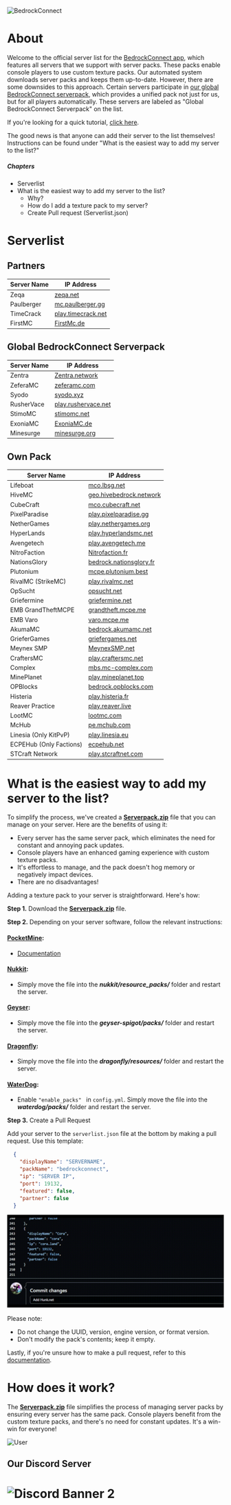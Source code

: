 ![BedrockConnect](https://cdn.discordapp.com/attachments/1022232337938911262/1099499823029305384/channels4_banner.jpg)

# About


Welcome to the official server list for the [BedrockConnect app](https://bedrockconnect.bedrockhub.io), which features all servers that we support with server packs. These packs enable console players to use custom texture packs. Our automated system downloads server packs and keeps them up-to-date. However, there are some downsides to this approach. Certain servers participate in [our global BedrockConnect serverpack](https://pack.bedrockhub.io/bedrockconnect), which provides a unified pack not just for us, but for all players automatically. These servers are labeled as "Global BedrockConnect Serverpack" on the list.

If you're looking for a quick tutorial, [click here](https://youtu.be/WVHxB6xfX4s).

The good news is that anyone can add their server to the list themselves! Instructions can be found under "What is the easiest way to add my server to the list?"


##### Chapters
- Serverlist
- What is the easiest way to add my server to the list?
  - Why?
  - How do I add a texture pack to my server?
  - Create Pull request (Serverlist.json)


# Serverlist
## Partners
| Server Name           | IP Address              |  
|-----------------------|-------------------------|
| Zeqa         | [zeqa.net](https://pack.bedrockhub.io/zeqa)                         | 
| Paulberger   | [mc.paulberger.gg](https://pack.bedrockhub.io/paulberger)           | 
| TimeCrack    | [play.timecrack.net](https://pack.bedrockhub.io/timecrack)          | 
| FirstMC      | [FirstMc.de](https://pack.bedrockhub.io/firstmc)                    | 

## Global BedrockConnect Serverpack
| Server Name           | IP Address              |
|-----------------------|-------------------------|
| Zentra                | [Zentra.network](https://pack.bedrockhub.io/bedrockconnect)         |
| ZeferaMC              | [zeferamc.com](https://pack.bedrockhub.io/bedrockconnect)           |
| Syodo                 | [syodo.xyz](https://pack.bedrockhub.io/bedrockconnect)              |
| RusherVace            | [play.rushervace.net](https://pack.bedrockhub.io/bedrockconnect)    | 
| StimoMC               | [stimomc.net](https://pack.bedrockhub.io/bedrockconnect)            |
| ExoniaMC              | [ExoniaMC.de](https://pack.bedrockhub.io/bedrockconnect)            |
| Minesurge             | [minesurge.org](https://pack.bedrockhub.io/bedrockconnect)         |     


## Own Pack
| Server Name           | IP Address              |    	              
|-----------------------|-------------------------|
| Lifeboat              | [mco.lbsg.net](https://pack.bedrockhub.io/lbsg)                     |   
| HiveMC                | [geo.hivebedrock.network](https://pack.bedrockhub.io/hivemc)        | 
| CubeCraft             | [mco.cubecraft.net](https://pack.bedrockhub.io/cubecraft)           | 
| PixelParadise         | [play.pixelparadise.gg](https://pack.bedrockhub.io/pixelparadise)   | 
| NetherGames           | [play.nethergames.org](https://pack.bedrockhub.io/nethergames)      | 
| HyperLands            | [play.hyperlandsmc.net](https://pack.bedrockhub.io/hyperlands)      | 
| Avengetech            | [play.avengetech.me](https://pack.bedrockhub.io/avengetech)         | 
| NitroFaction          | [Nitrofaction.fr](https://pack.bedrockhub.io/nitrofaction)          | 
| NationsGlory          | [bedrock.nationsglory.fr](https://pack.bedrockhub.io/NationsGlory)  | 
| Plutonium             | [mcpe.plutonium.best](https://pack.bedrockhub.io/plutonium)         |  
| RivalMC (StrikeMC)    | [play.rivalmc.net](https://pack.bedrockhub.io/strikemc)             | 
| OpSucht               | [opsucht.net](https://pack.bedrockhub.io/opsucht)                   |  
| Griefermine           | [griefermine.net](https://pack.bedrockhub.io/griefermine)           | 
| EMB GrandTheftMCPE    | [grandtheft.mcpe.me](https://pack.bedrockhub.io/grandtheftmcpe)     |
| EMB Varo              | [varo.mcpe.me](https://pack.bedrockhub.io/varo)                     |    
| AkumaMC               | [bedrock.akumamc.net](https://pack.bedrockhub.io/akumamc)           |  
| GrieferGames          | [griefergames.net](https://pack.bedrockhub.io/griefergames)         | 
| Meynex SMP            | [MeynexSMP.net](https://pack.bedrockhub.io/griefermine)             |
| CraftersMC            | [play.craftersmc.net](https://pack.bedrockhub.io/craftersmc)        |
| Complex               | [mbs.mc-complex.com](https://pack.bedrockhub.io/complex)            |
| MinePlanet            | [play.mineplanet.top](https://pack.bedrockhub.io/mineplanet)        |
| OPBlocks              | [bedrock.opblocks.com](https://pack.bedrockhub.io/opblocks)         |
| Histeria              | [play.histeria.fr](https://pack.bedrockhub.io/histeria)             |
| Reaver Practice       | [play.reaver.live](https://pack.bedrockhub.io/reaver)               |
| LootMC                | [lootmc.com](https://pack.bedrockhub.io/lootmc)                     |
| McHub                 | [pe.mchub.com](https://pack.bedrockhub.io/mchub)                    |
| Linesia (Only KitPvP) | [play.linesia.eu](https://pack.bedrockhub.io/linesia)               | 
| ECPEHub (Only Factions)| [ecpehub.net](https://pack.bedrockhub.io/ecpehubfactions)          |
| STCraft Network       | [play.stcraftnet.com](https://pack.bedrockhub.io/stcraft)           |
                             



# What is the easiest way to add my server to the list?

To simplify the process, we've created a [<strong>Serverpack.zip</strong>](https://pack.bedrockhub.io/bedrockconnect) file that you can manage on your server. Here are the benefits of using it:

- Every server has the same server pack, which eliminates the need for constant and annoying pack updates.
- Console players have an enhanced gaming experience with custom texture packs.
- It's effortless to manage, and the pack doesn't hog memory or negatively impact devices.
- There are no disadvantages!

Adding a texture pack to your server is straightforward. Here's how:

**Step 1.** Download the [<strong>Serverpack.zip</strong>](https://pack.bedrockhub.io/bedrockconnect) file.

**Step 2.** Depending on your server software, follow the relevant instructions:

#### [PocketMine](https://discord.com/invite/xxp7VAYQtn): 
- [Documentation](https://github.com/pmmp/PocketMine-MP/blob/stable/resources/resource_packs.yml) 

#### [Nukkit](https://discord.com/invite/5PzMkyK):
- Simply move the file into the ***nukkit/resource_packs/*** folder and restart the server.

#### [Geyser](https://discord.com/invite/geysermc):
- Simply move the file into the ***geyser-spigot/packs/*** folder and restart the server.

#### [Dragonfly](https://discord.gg/NRbJ9Q8zmn): 
- Simply move the file into the ***dragonfly/resources/*** folder and restart the server.

#### [WaterDog](enable_packs):
- Enable ```"enable_packs" ``` in ```config.yml```. Simply move the file into the ***waterdog/packs/*** folder and restart the server.

**Step 3.** Create a Pull Request

Add your server to the `serverlist.json` file at the bottom by making a pull request. Use this template:

```json
  {
    "displayName": "SERVERNAME",
    "packName": "bedrockconnect",
    "ip": "SERVER IP",
    "port": 19132,
    "featured": false,
    "partner": false
  }
```

![HowAddthat](https://github.com/BedrockHubIO/BedrockConnect-Serverlist/blob/c710fd83b8abb3379d6aa9169727c22f64c66d50/0423-_1_.gif)


Please note:

- Do not change the UUID, version, engine version, or format version.
- Don't modify the pack's contents; keep it empty.

Lastly, if you're unsure how to make a pull request, refer to this [documentation](https://docs.github.com/en/pull-requests/collaborating-with-pull-requests/proposing-changes-to-your-work-with-pull-requests/about-pull-requests).

# How does it work?

The [<strong>Serverpack.zip</strong>](https://pack.bedrockhub.io/bedrockconnect) file simplifies the process of managing server packs by ensuring every server has the same pack. Console players benefit from the custom texture packs, and there's no need for constant updates. It's a win-win for everyone!

![User](https://user-images.githubusercontent.com/24614527/235322925-7f696e85-3091-4c57-a37f-dc6f64eb5ad2.png)


## Our Discord Server
![Discord Banner 2](https://discordapp.com/api/guilds/880891245306740807/widget.png?style=banner2)
=======
